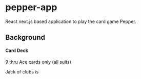 # pepper-app

React next.js based application to play the card game Pepper. 

## Background

#### Card Deck
9 thru Ace cards only (all suits)

Jack of clubs is 